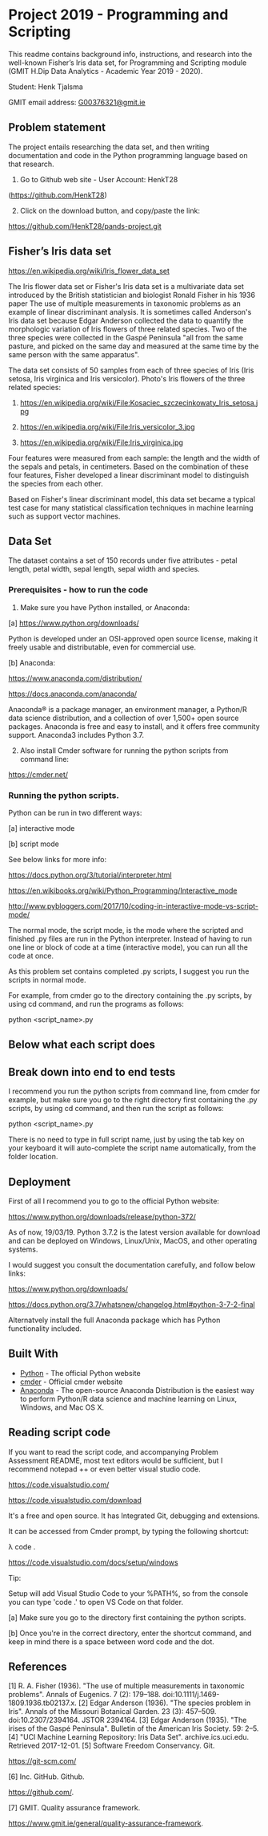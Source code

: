 # Project 2019 - Programming and Scripting

This readme contains background info, instructions, and research into the well-known Fisher’s Iris data set, for Programming and Scripting module (GMIT H.Dip Data Analytics - Academic Year 2019 - 2020).

Student: Henk Tjalsma

GMIT email address: G00376321@gmit.ie

## Problem statement
The project entails researching the data set, and then writing documentation and code in the Python programming language based on that research.

1. Go to Github web site - User Account: HenkT28 

(https://github.com/HenkT28)

2. Click on the download button, and copy/paste the link:

https://github.com/HenkT28/pands-project.git

## Fisher’s Iris data set

https://en.wikipedia.org/wiki/Iris_flower_data_set


The Iris flower data set or Fisher's Iris data set is a multivariate data set introduced by the British statistician and biologist Ronald Fisher in his 1936 paper The use of multiple measurements in taxonomic problems as an example of linear discriminant analysis. It is sometimes called Anderson's Iris data set because Edgar Anderson collected the data to quantify the morphologic variation of Iris flowers of three related species. Two of the three species were collected in the Gaspé Peninsula "all from the same pasture, and picked on the same day and measured at the same time by the same person with the same apparatus".

The data set consists of 50 samples from each of three species of Iris (Iris setosa, Iris virginica and Iris versicolor). 
Photo's Iris flowers of the three related species:
1. https://en.wikipedia.org/wiki/File:Kosaciec_szczecinkowaty_Iris_setosa.jpg

2. https://en.wikipedia.org/wiki/File:Iris_versicolor_3.jpg

3. https://en.wikipedia.org/wiki/File:Iris_virginica.jpg


Four features were measured from each sample: the length and the width of the sepals and petals, in centimeters. 
Based on the combination of these four features, Fisher developed a linear discriminant model to distinguish the species from each other. 



Based on Fisher's linear discriminant model, this data set became a typical test case for many statistical classification techniques in machine learning such as support vector machines.


## Data Set

The dataset contains a set of 150 records under five attributes - petal length, petal width, sepal length, sepal width and species.

### Prerequisites - how to run the code

1. Make sure you have Python installed, or Anaconda: 

[a] https://www.python.org/downloads/

Python is developed under an OSI-approved open source license, making it freely usable and distributable, even for commercial use. 

[b] Anaconda:

https://www.anaconda.com/distribution/

https://docs.anaconda.com/anaconda/

Anaconda® is a package manager, an environment manager, a Python/R data science distribution, and a collection of over 1,500+ open source packages. Anaconda is free and easy to install, and it offers free community support.
Anaconda3 includes Python 3.7.

2. Also install Cmder software for running the python scripts from command line:

https://cmder.net/

### Running the python scripts.

Python can be run in two different ways: 

[a] interactive mode

[b] script mode

See below links for more info:

https://docs.python.org/3/tutorial/interpreter.html

https://en.wikibooks.org/wiki/Python_Programming/Interactive_mode

http://www.pybloggers.com/2017/10/coding-in-interactive-mode-vs-script-mode/

The normal mode, the script mode, is the mode where the scripted and finished .py files are run in the Python interpreter. Instead of having to run one line or block of code at a time (interactive mode), you can run all the code at once. 

As this problem set contains completed .py scripts, I suggest you run the scripts in normal mode. 

For example, from cmder go to the directory containing the .py scripts, by using cd command, and run the programs as follows:

python <script_name>.py


## Below what each script does


## Break down into end to end tests

I recommend you run the python scripts from command line, from cmder for example, but make sure you go to the right directory first containing the .py scripts, by using cd command, and then run the script as follows:

python <script_name>.py

There is no need to type in full script name, just by using the tab key on your keyboard it will auto-complete the script name automatically, from the folder location.

## Deployment

First of all I recommend you to go to the official Python website:

https://www.python.org/downloads/release/python-372/

As of now, 19/03/19. Python 3.7.2 is the latest version available for download and can be deployed on Windows, Linux/Unix, MacOS, and other operating systems.

I would suggest you consult the documentation carefully, and follow below links:

https://www.python.org/downloads/

https://docs.python.org/3.7/whatsnew/changelog.html#python-3-7-2-final


Alternatvely install the full Anaconda package which has Python functionality included.

## Built With

* [Python](https://www.python.org/downloads/) - The official Python website
* [cmder](https://cmder.net/) - Official cmder website
* [Anaconda](https://www.anaconda.com/distribution/) - The open-source Anaconda Distribution is the easiest way to perform Python/R data science and machine learning on Linux, Windows, and Mac OS X.

## Reading script code

If you want to read the script code, and accompanying Problem Assessment README, most text editors would be sufficient, but I recommend notepad ++ or even better visual studio code. 

https://code.visualstudio.com/

https://code.visualstudio.com/download

It's a free and open source. It has Integrated Git, debugging and extensions. 

It can be accessed from Cmder prompt, by typing the following shortcut:

λ code .

https://code.visualstudio.com/docs/setup/windows

Tip: 

Setup will add Visual Studio Code to your %PATH%, so from the console you can type 'code .' to open VS Code on that folder. 

[a] Make sure you go to the directory first containing the python scripts.

[b] Once you're in the correct directory, enter the shortcut command, and keep in mind there is a space between word code and the dot.

## References

[1] R. A. Fisher (1936). "The use of multiple measurements in taxonomic problems". Annals of Eugenics. 7 (2): 179–188. doi:10.1111/j.1469-1809.1936.tb02137.x.
[2] Edgar Anderson (1936). "The species problem in Iris". Annals of the Missouri Botanical Garden. 23 (3): 457–509. doi:10.2307/2394164. JSTOR 2394164.
[3] Edgar Anderson (1935). "The irises of the Gaspé Peninsula". Bulletin of the American Iris Society. 59: 2–5.
[4] "UCI Machine Learning Repository: Iris Data Set". archive.ics.uci.edu. Retrieved 2017-12-01.
[5] Software Freedom Conservancy. Git.

https://git-scm.com/

[6] Inc. GitHub. Github.

https://github.com/.

[7] GMIT. Quality assurance framework.

https://www.gmit.ie/general/quality-assurance-framework.



